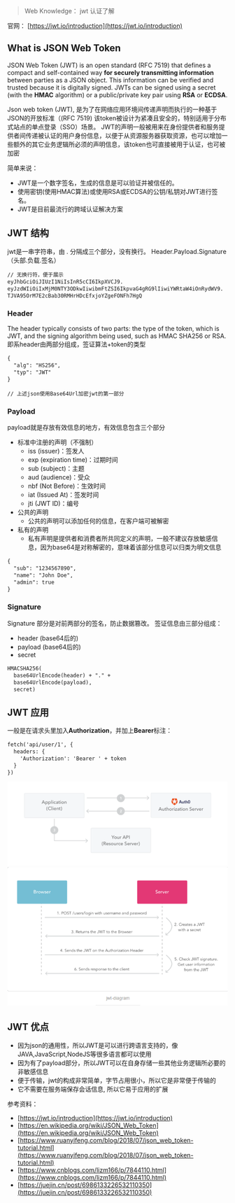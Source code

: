 > Web Knowledge： jwt 认证了解

官网： [https://jwt.io/introduction](https://jwt.io/introduction)
## What is JSON Web Token
JSON Web Token (JWT) is an open standard (RFC 7519) that defines a compact and self-contained way **for securely transmitting information** between parties as a JSON object. This information can be verified and trusted because it is digitally signed. JWTs can be signed using a secret (with the **HMAC** algorithm) or a public/private key pair using **RSA** or **ECDSA**.

Json web token (JWT), 是为了在网络应用环境间传递声明而执行的一种基于JSON的开放标准（(RFC 7519)
该token被设计为紧凑且安全的，特别适用于分布式站点的单点登录（SSO）场景。
JWT的声明一般被用来在身份提供者和服务提供者间传递被认证的用户身份信息，以便于从资源服务器获取资源，也可以增加一些额外的其它业务逻辑所必须的声明信息，该token也可直接被用于认证，也可被加密

简单来说：

- JWT是一个数字签名，生成的信息是可以验证并被信任的。
- 使用密钥(使用HMAC算法)或使用RSA或ECDSA的公钥/私钥对JWT进行签名。
- JWT是目前最流行的跨域认证解决方案
## JWT 结构
jwt是一串字符串，由 . 分隔成三个部分，没有换行。
Header.Payload.Signature
（头部.负载.签名）
```
// 无换行符，便于展示
eyJhbGciOiJIUzI1NiIsInR5cCI6IkpXVCJ9.
eyJzdWIiOiIxMjM0NTY3ODkwIiwibmFtZSI6IkpvaG4gRG9lIiwiYWRtaW4iOnRydWV9.
TJVA95OrM7E2cBab30RMHrHDcEfxjoYZgeFONFh7HgQ
```
### Header
The header typically consists of two parts: the type of the token, which is JWT, and the signing algorithm being used, such as HMAC SHA256 or RSA.
即系header由两部分组成，签证算法+token的类型
```
{
  "alg": "HS256",
  "typ": "JWT"
}

// 上述json使用Base64Url加密jwt的第一部分
```
### Payload
payload就是存放有效信息的地方，有效信息包含三个部分

- 标准中注册的声明（不强制）
   - iss (issuer)：签发人
   - exp (expiration time)：过期时间
   - sub (subject)：主题
   - aud (audience)：受众
   - nbf (Not Before)：生效时间
   - iat (Issued At)：签发时间
   - jti (JWT ID)：编号
- 公共的声明
   - 公共的声明可以添加任何的信息，在客户端可被解密
- 私有的声明
   - 私有声明是提供者和消费者所共同定义的声明，一般不建议存放敏感信息，因为base64是对称解密的，意味着该部分信息可以归类为明文信息
```
{
  "sub": "1234567890",
  "name": "John Doe",
  "admin": true
}
```
### Signature
Signature 部分是对前两部分的签名，防止数据篡改。
签证信息由三部分组成：

- header (base64后的)
- payload (base64后的)
- secret
```
HMACSHA256(
  base64UrlEncode(header) + "." +
  base64UrlEncode(payload),
  secret)
```
## JWT 应用
一般是在请求头里加入**Authorization**，并加上**Bearer**标注：
```
fetch('api/user/1', {
  headers: {
    'Authorization': 'Bearer ' + token
  }
})
```
![](_assets/JWT%20-%20JSON%20Web%20Token/1637673470215-f01413c7-2e23-4051-8e7a-e9378d04b673.png)
![](_assets/JWT%20-%20JSON%20Web%20Token/1637672869790-5d9610d8-1913-4c51-b939-0d7816cc9d42.png)

## JWT 优点

- 因为json的通用性，所以JWT是可以进行跨语言支持的，像JAVA,JavaScript,NodeJS等很多语言都可以使用
- 因为有了payload部分，所以JWT可以在自身存储一些其他业务逻辑所必要的非敏感信息
- 便于传输，jwt的构成非常简单，字节占用很小，所以它是非常便于传输的
- 它不需要在服务端保存会话信息, 所以它易于应用的扩展

参考资料：

- [https://jwt.io/introduction](https://jwt.io/introduction)
- [https://en.wikipedia.org/wiki/JSON_Web_Token](https://en.wikipedia.org/wiki/JSON_Web_Token)
- [https://www.ruanyifeng.com/blog/2018/07/json_web_token-tutorial.html](https://www.ruanyifeng.com/blog/2018/07/json_web_token-tutorial.html)
- [https://www.cnblogs.com/lizm166/p/7844110.html](https://www.cnblogs.com/lizm166/p/7844110.html)
- [https://juejin.cn/post/6986133226532110350](https://juejin.cn/post/6986133226532110350)
